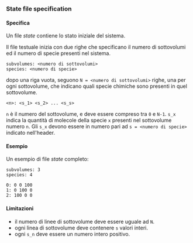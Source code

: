 ### State file specification

#### Specifica 

Un file *state* contiene lo stato iniziale del sistema.

Il file testuale inizia con due righe che specificano
il numero di sottovolumi ed il numero di specie presenti
nel sistema.


    subvolumes: <numero di sottovolumi>
    species: <numero di specie>

dopo una riga vuota, seguono `N = <numero di sottovolumi>`
righe, una per ogni sottovolume, che indicano quali specie
chimiche sono presenti in quel sottovolume.

    <n>: <s_1> <s_2> ... <s_s>

`n` è il numero del sottovolume, e deve essere compreso tra
`0` e `N-1`. `s_x` indica la quantità di molecole della specie
`x` presenti nel sottovolume numero `n`. Gli `s_x` devono essere
in numero pari ad `s = <numero di specie>` indicato nell'header.

#### Esempio

Un esempio di file *state* completo:

    subvolumes: 3
    species: 4
    
    0: 0 0 100
    1: 0 100 0
	2: 100 0 0

#### Limitazioni

- il numero di linee di sottovolume deve essere uguale ad `N`.
- ogni linea di sottovolume deve contenere `s` valori interi.
- ogni `s_n` deve essere un numero intero positivo.



